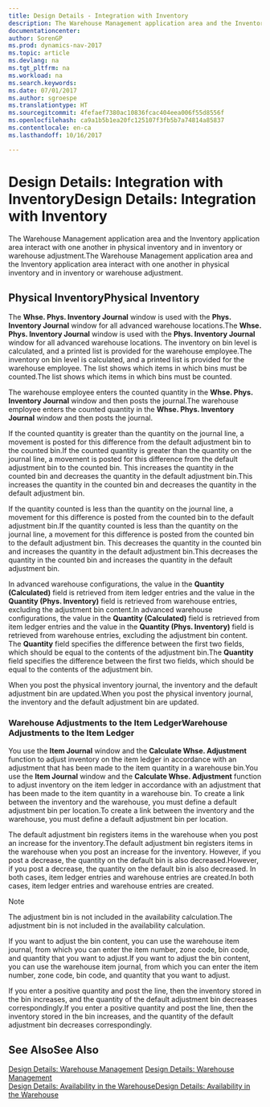 ```yaml
---
title: Design Details - Integration with Inventory
description: The Warehouse Management application area and the Inventory application area interact with one another in physical inventory and in inventory or warehouse adjustment.
documentationcenter: 
author: SorenGP
ms.prod: dynamics-nav-2017
ms.topic: article
ms.devlang: na
ms.tgt_pltfrm: na
ms.workload: na
ms.search.keywords: 
ms.date: 07/01/2017
ms.author: sgroespe
ms.translationtype: HT
ms.sourcegitcommit: 4fefaef7380ac10836fcac404eea006f55d8556f
ms.openlocfilehash: ca9a1b5b1ea20fc125107f3fb5b7a74814a85837
ms.contentlocale: en-ca
ms.lasthandoff: 10/16/2017

---
```

# <a name="design-details-integration-with-inventory"></a><span data-ttu-id="80f0f-103">Design Details: Integration with Inventory</span><span class="sxs-lookup"><span data-stu-id="80f0f-103">Design Details: Integration with Inventory</span></span>
<span data-ttu-id="80f0f-104">The Warehouse Management application area and the Inventory application area interact with one another in physical inventory and in inventory or warehouse adjustment.</span><span class="sxs-lookup"><span data-stu-id="80f0f-104">The Warehouse Management application area and the Inventory application area interact with one another in physical inventory and in inventory or warehouse adjustment.</span></span>  
  
## <a name="physical-inventory"></a><span data-ttu-id="80f0f-105">Physical Inventory</span><span class="sxs-lookup"><span data-stu-id="80f0f-105">Physical Inventory</span></span>  
 <span data-ttu-id="80f0f-106">The **Whse. Phys. Inventory Journal** window is used with the **Phys. Inventory Journal** window for all advanced warehouse locations.</span><span class="sxs-lookup"><span data-stu-id="80f0f-106">The **Whse. Phys. Inventory Journal** window is used with the **Phys. Inventory Journal** window for all advanced warehouse locations.</span></span> <span data-ttu-id="80f0f-107">The inventory on bin level is calculated, and a printed list is provided for the warehouse employee.</span><span class="sxs-lookup"><span data-stu-id="80f0f-107">The inventory on bin level is calculated, and a printed list is provided for the warehouse employee.</span></span> <span data-ttu-id="80f0f-108">The list shows which items in which bins must be counted.</span><span class="sxs-lookup"><span data-stu-id="80f0f-108">The list shows which items in which bins must be counted.</span></span>  
  
 <span data-ttu-id="80f0f-109">The warehouse employee enters the counted quantity in the **Whse. Phys. Inventory Journal** window and then posts the journal.</span><span class="sxs-lookup"><span data-stu-id="80f0f-109">The warehouse employee enters the counted quantity in the **Whse. Phys. Inventory Journal** window and then posts the journal.</span></span>  
  
 <span data-ttu-id="80f0f-110">If the counted quantity is greater than the quantity on the journal line, a movement is posted for this difference from the default adjustment bin to the counted bin.</span><span class="sxs-lookup"><span data-stu-id="80f0f-110">If the counted quantity is greater than the quantity on the journal line, a movement is posted for this difference from the default adjustment bin to the counted bin.</span></span> <span data-ttu-id="80f0f-111">This increases the quantity in the counted bin and decreases the quantity in the default adjustment bin.</span><span class="sxs-lookup"><span data-stu-id="80f0f-111">This increases the quantity in the counted bin and decreases the quantity in the default adjustment bin.</span></span>  
  
 <span data-ttu-id="80f0f-112">If the quantity counted is less than the quantity on the journal line, a movement for this difference is posted from the counted bin to the default adjustment bin.</span><span class="sxs-lookup"><span data-stu-id="80f0f-112">If the quantity counted is less than the quantity on the journal line, a movement for this difference is posted from the counted bin to the default adjustment bin.</span></span> <span data-ttu-id="80f0f-113">This decreases the quantity in the counted bin and increases the quantity in the default adjustment bin.</span><span class="sxs-lookup"><span data-stu-id="80f0f-113">This decreases the quantity in the counted bin and increases the quantity in the default adjustment bin.</span></span>  
  
 <span data-ttu-id="80f0f-114">In advanced warehouse configurations, the value in the **Quantity (Calculated)** field is retrieved from item ledger entries and the value in the **Quantity (Phys. Inventory)** field is retrieved from warehouse entries, excluding the adjustment bin content.</span><span class="sxs-lookup"><span data-stu-id="80f0f-114">In advanced warehouse configurations, the value in the **Quantity (Calculated)** field is retrieved from item ledger entries and the value in the **Quantity (Phys. Inventory)** field is retrieved from warehouse entries, excluding the adjustment bin content.</span></span> <span data-ttu-id="80f0f-115">The **Quantity** field specifies the difference between the first two fields, which should be equal to the contents of the adjustment bin.</span><span class="sxs-lookup"><span data-stu-id="80f0f-115">The **Quantity** field specifies the difference between the first two fields, which should be equal to the contents of the adjustment bin.</span></span>  
  
 <span data-ttu-id="80f0f-116">When you post the physical inventory journal, the inventory and the default adjustment bin are updated.</span><span class="sxs-lookup"><span data-stu-id="80f0f-116">When you post the physical inventory journal, the inventory and the default adjustment bin are updated.</span></span>  
  
### <a name="warehouse-adjustments-to-the-item-ledger"></a><span data-ttu-id="80f0f-117">Warehouse Adjustments to the Item Ledger</span><span class="sxs-lookup"><span data-stu-id="80f0f-117">Warehouse Adjustments to the Item Ledger</span></span>  
 <span data-ttu-id="80f0f-118">You use the **Item Journal** window and the **Calculate Whse. Adjustment** function to adjust inventory on the item ledger in accordance with an adjustment that has been made to the item quantity in a warehouse bin.</span><span class="sxs-lookup"><span data-stu-id="80f0f-118">You use the **Item Journal** window and the **Calculate Whse. Adjustment** function to adjust inventory on the item ledger in accordance with an adjustment that has been made to the item quantity in a warehouse bin.</span></span> <span data-ttu-id="80f0f-119">To create a link between the inventory and the warehouse, you must define a default adjustment bin per location.</span><span class="sxs-lookup"><span data-stu-id="80f0f-119">To create a link between the inventory and the warehouse, you must define a default adjustment bin per location.</span></span>  
  
 <span data-ttu-id="80f0f-120">The default adjustment bin registers items in the warehouse when you post an increase for the inventory.</span><span class="sxs-lookup"><span data-stu-id="80f0f-120">The default adjustment bin registers items in the warehouse when you post an increase for the inventory.</span></span> <span data-ttu-id="80f0f-121">However, if you post a decrease, the quantity on the default bin is also decreased.</span><span class="sxs-lookup"><span data-stu-id="80f0f-121">However, if you post a decrease, the quantity on the default bin is also decreased.</span></span> <span data-ttu-id="80f0f-122">In both cases, item ledger entries and warehouse entries are created.</span><span class="sxs-lookup"><span data-stu-id="80f0f-122">In both cases, item ledger entries and warehouse entries are created.</span></span>  
  
> [!NOTE]  
>  <span data-ttu-id="80f0f-123">The adjustment bin is not included in the availability calculation.</span><span class="sxs-lookup"><span data-stu-id="80f0f-123">The adjustment bin is not included in the availability calculation.</span></span>  
  
 <span data-ttu-id="80f0f-124">If you want to adjust the bin content, you can use the warehouse item journal, from which you can enter the item number, zone code, bin code, and quantity that you want to adjust.</span><span class="sxs-lookup"><span data-stu-id="80f0f-124">If you want to adjust the bin content, you can use the warehouse item journal, from which you can enter the item number, zone code, bin code, and quantity that you want to adjust.</span></span>  
  
 <span data-ttu-id="80f0f-125">If you enter a positive quantity and post the line, then the inventory stored in the bin increases, and the quantity of the default adjustment bin decreases correspondingly.</span><span class="sxs-lookup"><span data-stu-id="80f0f-125">If you enter a positive quantity and post the line, then the inventory stored in the bin increases, and the quantity of the default adjustment bin decreases correspondingly.</span></span>  
  
## <a name="see-also"></a><span data-ttu-id="80f0f-126">See Also</span><span class="sxs-lookup"><span data-stu-id="80f0f-126">See Also</span></span>  
 <span data-ttu-id="80f0f-127">[Design Details: Warehouse Management](design-details-warehouse-management.md) </span><span class="sxs-lookup"><span data-stu-id="80f0f-127">[Design Details: Warehouse Management](design-details-warehouse-management.md) </span></span>  
 [<span data-ttu-id="80f0f-128">Design Details: Availability in the Warehouse</span><span class="sxs-lookup"><span data-stu-id="80f0f-128">Design Details: Availability in the Warehouse</span></span>](design-details-availability-in-the-warehouse.md)
